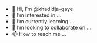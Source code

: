 - 👋 Hi, I’m @khadidja-gaye
- 👀 I’m interested in ...
- 🌱 I’m currently learning ...
- 💞️ I’m looking to collaborate on ...
- 📫 How to reach me ...

<!---
khadidja-gaye/khadidja-gaye is a ✨ special ✨ repository because its `README.md` (this file) appears on your GitHub profile.
You can click the Preview link to take a look at your changes.
--->
